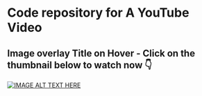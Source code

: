 # Code repository for A YouTube Video

## Image overlay Title on Hover - Click on the thumbnail below to watch now 👇

[![IMAGE ALT TEXT HERE](https://img.youtube.com/vi/-yczWH9Roz8/0.jpg)](https://www.youtube.com/watch?v=-yczWH9Roz8)
